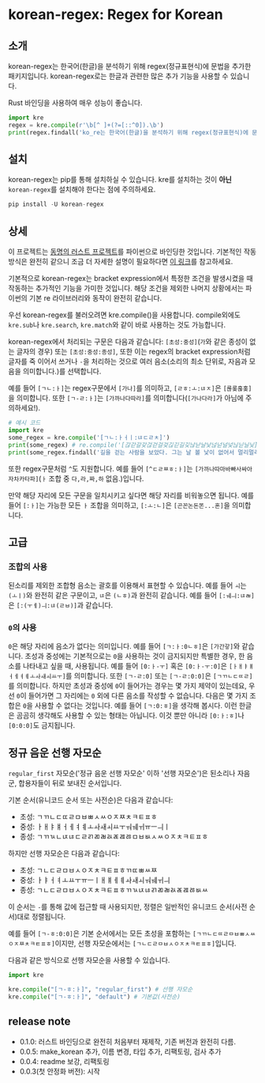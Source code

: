 # korean-regex: Regex for Korean

## 소개

korean-regex는 한국어(한글)을 분석하기 위해 regex(정규표현식)에 문법을 추가한 패키지입니다. korean-regex로는 한글과 관련한 많은 추가 기능을 사용할 수 있습니다.

Rust 바인딩을 사용하여 매우 성능이 좋습니다.

```python
import kre
regex = kre.compile(r'\b[^ ]+(?=[::^0]).\b')
print(regex.findall('ko_re는 한국어(한글)을 분석하기 위해 regex(정규표현식)에 문법을 추가한 패키지입니다. ko_re로는 한글과 관련한 많은 추가 기능을 사용할 수 있습니다.')) # ['ko_re는', '한국어(한글)을', 'regex(정규표현식', '문법을', '추가한', 'ko_re로는', '관련한', '많은', '기능을', '사용할']
```

## 설치

korean-regex는 pip를 통해 설치하실 수 있습니다. kre를 설치하는 것이 **아닌** `korean-regex`를 설치해야 한다는 점에 주의하세요.

```python
pip install -U korean-regex
```

## 상세

이 프로젝트는 [동명의 러스트 프로젝트](https://github.com/ilotoki0804/korean-regex-rust)를 파이썬으로 바인딩한 것입니다. 기본적인 작동 방식은 완전히 같으니 조금 더 자세한 설명이 필요하다면 [이 링크](https://docs.rs/korean_regex/latest/korean_regex/)를 참고하세요.

기본적으로 korean-regex는 bracket expression에서 특정한 조건을 발생시켰을 때 작동하는 추가적인 기능을 가미한 것입니다. 해당 조건을 제외한 나머지 상황에서는 파이썬의 기본 re 라이브러리와 동작이 완전히 같습니다.

우선 korean-regex를 불러오려면 kre.compile()을 사용합니다. compile외에도 `kre.sub`나 `kre.search`, `kre.match`와 같이 바로 사용하는 것도 가능합니다.

korean-regex에서 처리되는 구문은 다음과 같습니다: `[초성:중성]`(`가`와 같은 종성이 없는 글자의 경우) 또는 `[초성:중성:종성]`, 또한 이는 regex의 bracket expression처럼 글자를 죽 이어서 쓰거나 `-`을 처리하는 것으로 여러 음소(소리의 최소 단위로, 자음과 모음을 의미합니다.)를 선택합니다.

예를 들어 `[ㄱㄴ:ㅏ]`는 regex구문에서 `[가나]`를 의미하고, `[ㄹㅎ:ㅗ:ㄶㅈ]`은 `[롢롲혾홎]`을 의미합니다. 또한 `[ㄱ-ㄹ:ㅏ]`는 `[가까나다따라]`를 의미합니다(`[가나다라]`가 아님에 주의하세요!).

```python
# 예시 코드
import kre
some_regex = kre.compile('[ㄱㄴ:ㅏㅓㅣ:ㄶㄷㄹㅊ]')
print(some_regex) # re.compile('[갆갇갈갗걶걷걸겇긶긷길깇낞낟날낯넎넏널넟닎닏닐닟]')
print(some_regex.findall('길을 걷는 사람을 보았다. 그는 날 볼 낯이 없어서 멀리멀리 떠났다.')) # ['길', '걷', '날', '낯']
```

또한 regex구문처럼 `^`도 지원합니다. 예를 들어 `[^ㄷㄹㅉㅎ:ㅏ]`는 `[가까나따마바빠사싸아자차카타파]`(`ㅏ` 조합 중 `다,라,짜,하` 없음.)입니다.

만약 해당 자리에 모든 구문을 일치시키고 싶다면 해당 자리를 비워놓으면 됩니다. 예를 들어 `[:ㅏ]`는 가능한 모든 `ㅏ` 조합을 의미하고, `[:ㅗ:ㄴ]`은 `[곤꼰논돈똔...혼]`을 의미합니다.

## 고급

### 조합의 사용

된소리를 제외한 조합형 음소는 괄호를 이용해서 표현할 수 있습니다. 예를 들어 `ㅚ`는 `(ㅗㅣ)`와 완전히 같은 구문이고, `ㄶ`은 `(ㄴㅎ)`과 완전히 같습니다. 예를 들어 `[:ㅞㅢ:ㄶㄼ]`은 `[:(ㅜㅔ)ㅢ:ㄶ(ㄹㅂ)]`과 같습니다.

### `0`의 사용

`0`은 해당 자리에 음소가 없다는 의미입니다. 예를 들어 `[ㄱ:ㅏ:0ㄴㅎ]`은 `[가간갛]`와 같습니다. 초성과 중성에는 기본적으로는 `0`을 사용하는 것이 금지되지만 특별한 경우, 한 음소를 나타내고 싶을 때, 사용됩니다. 예를 들어 `[0:ㅏ-ㅜ]` 혹은 `[0:ㅏ-ㅜ:0]`은 `[ㅏㅐㅑㅒㅓㅔㅕㅖㅗㅘㅙㅚㅛㅜ]`를 의미합니다. 또한 `[ㄱ-ㄹ:0]` 또는 `[ㄱ-ㄹ:0:0]`은 `[ㄱㄲㄴㄷㄸㄹ]`를 의미합니다. 하지만 초성과 중성에 `0`이 들어가는 경우는 몇 가지 제약이 있는데요, 우선 `0`이 들어가면 그 자리에는 `0` 외에 다른 음소를 작성할 수 없습니다. 다음은 몇 가지 조합은 `0`을 사용할 수 없다는 것입니다. 예를 들어 `[ㄱ:0:ㅎ]`을 생각해 봅시다. 이런 한글은 곰곰히 생각해도 사용할 수 있는 형태는 아닙니다. 이것 뿐만 아니라 `[0:ㅏ:ㅎ]`나 `[0:0:0]`도 금지됩니다.

<!-- ### compilestr 및 make_korean 사용 및 응용

기본적으로 compile은 단순히 compilestr()을 거친 문자열을 re.complie()에 감싸는 것에 불과합니다.

```python
def compile(pattern, flags=0):
    return re.compile(compilestr(pattern), flags)
```

따라서 처리 전 상태의 구문을 알고 싶다면 compilestr을 사용할 수 있습니다.

만약 regex 구문이 궁금한 것이 아니라 그냥 가능한 모든 한글 조합을 알고 싶은 경우엔 make_korean의 기능을 응용할 수 있습니다.

```python
# 받침이 ㄴ인 글자 모두 뽑기
import kre
print(kre.make_korean('[::ㄴ]'))
# 간갠갼걘...휸흔흰힌
``` -->

## 정규 음운 선행 자모순

`regular_first` 자모순('정규 음운 선행 자모순' 이하 '선행 자모순')은 된소리나 자음군, 합용자들이 뒤로 보내진 순서입니다.

기본 순서(유니코드 순서 또는 사전순)은 다음과 같습니다:

* 초성: ㄱㄲㄴㄷㄸㄹㅁㅂㅃㅅㅆㅇㅈㅉㅊㅋㅌㅍㅎ
* 중성: ㅏㅐㅑㅒㅓㅔㅕㅖㅗㅘㅙㅚㅛㅜㅝㅞㅟㅠㅡㅢㅣ
* 종성: ㄱㄲㄳㄴㄵㄶㄷㄹㄺㄻㄼㄽㄾㄿㅀㅁㅂㅄㅅㅆㅇㅈㅊㅋㅌㅍㅎ

하지만 선행 자모순은 다음과 같습니다:

* 초성: ㄱㄴㄷㄹㅁㅂㅅㅇㅈㅊㅋㅌㅍㅎㄲㄸㅃㅆㅉ
* 중성: ㅏㅑㅓㅕㅗㅛㅜㅠㅡㅣㅐㅒㅔㅖㅘㅙㅚㅝㅞㅟㅢ
* 종성: ㄱㄴㄷㄹㅁㅂㅅㅇㅈㅊㅋㅌㅍㅎㄲㄳㄵㄶㄺㄻㄼㄽㄾㄿㅀㅄㅆ

이 순서는 `-`를 통해 값에 접근할 때 사용되지만, 정렬은 일반적인 유니코드 순서(사전 순서)대로 정렬됩니다.

예를 들어 `[ㄱ-ㅎ:0:0]`은 기본 순서에서는 모든 초성을 포함하는 `[ㄱㄲㄴㄷㄸㄹㅁㅂㅃㅅㅆㅇㅈㅉㅊㅋㅌㅍㅎ]`이지만, 선행 자모순에서는 `[ㄱㄴㄷㄹㅁㅂㅅㅇㅈㅊㅋㅌㅍㅎ]`입니다.

다음과 같은 방식으로 선행 자모순을 사용할 수 있습니다.

```python
import kre

kre.compile("[ㄱ-ㅎ:ㅏ]", "regular_first") # 선행 자모순
kre.compile("[ㄱ-ㅎ:ㅏ]", "default") # 기본값(사전순)
```

## release note

* 0.1.0: 러스트 바인딩으로 완전히 처음부터 재제작, 기존 버전과 완전히 다름.
* 0.0.5: make_korean 추가, 이름 변경, 타입 추가, 리팩토링, 검사 추가
* 0.0.4: readme 보강, 리팩토링
* 0.0.3(첫 안정화 버전): 시작
